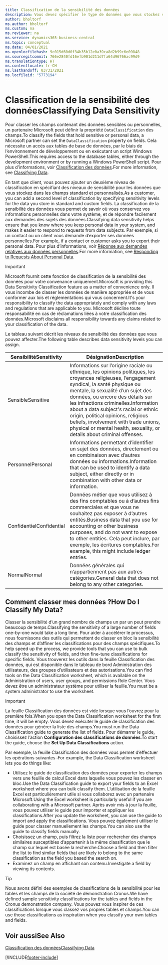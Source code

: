 ```yaml
---
title: Classification de la sensibilité des données
description: Vous devez spécifier le type de données que vous stockez sur les personnes afin de pouvoir répondre aux demandes des sujets des données.
author: bholtorf
ms.author: bholtorf
ms.custom: na
ms.reviewer: na
ms.service: dynamics365-business-central
ms.topic: conceptual
ms.date: 04/01/2021
ms.openlocfilehash: 9c015d60d0f34b35b12e0a39ca8d2b99c6e09848
ms.sourcegitcommit: 766e2840fd16efb901d211d7fa64d96766ac99d9
ms.translationtype: HT
ms.contentlocale: fr-CH
ms.lasthandoff: 03/31/2021
ms.locfileid: "5773194"
---
```

# <a name="classifying-data-sensitivity"></a><span data-ttu-id="a9544-103">Classification de la sensibilité des données</span><span class="sxs-lookup"><span data-stu-id="a9544-103">Classifying Data Sensitivity</span></span>
<span data-ttu-id="a9544-104">Pour classer les champs contenant des données sensibles ou personnelles, un partenaire Microsoft peut définir la propriété ```DataClassification``` des champs.</span><span class="sxs-lookup"><span data-stu-id="a9544-104">To classify the fields that hold sensitive or personal data, a Microsoft partner can set the ```DataClassification``` property on fields.</span></span> <span data-ttu-id="a9544-105">Cela nécessite un accès aux tables de base de données, par le biais de l’environnement de développement ou en exécutant un script Windows PowerShell.</span><span class="sxs-lookup"><span data-stu-id="a9544-105">This requires access to the database tables, either through the development environment or by running a Windows PowerShell script.</span></span> <span data-ttu-id="a9544-106">Pour plus d’informations, voir [Classification des données](/dynamics365/business-central/dev-itpro/developer/devenv-classifying-data).</span><span class="sxs-lookup"><span data-stu-id="a9544-106">For more information, see [Classifying Data](/dynamics365/business-central/dev-itpro/developer/devenv-classifying-data).</span></span>  

<span data-ttu-id="a9544-107">En tant que client, vous pouvez ajouter un deuxième niveau de classification en spécifiant des niveaux de sensibilité pour les données que vous stockez dans les champs standard et personnalisés.</span><span class="sxs-lookup"><span data-stu-id="a9544-107">As a customer, you can add a second level of classification by specifying sensitivity levels for the data you store in standard and custom fields.</span></span> <span data-ttu-id="a9544-108">La classification de la sensibilité des données vous permet de savoir où vous conservez vos informations personnelles dans votre système, et de répondre facilement aux demandes des sujets des données.</span><span class="sxs-lookup"><span data-stu-id="a9544-108">Classifying data sensitivity helps ensure that you know where you keep personal data in your system, and makes it easier to respond to requests from data subjects.</span></span> <span data-ttu-id="a9544-109">Par exemple, si un contact ou un client vous demande d’exporter ses données personnelles.</span><span class="sxs-lookup"><span data-stu-id="a9544-109">For example, if a contact or customer asks you to export their personal data.</span></span> <span data-ttu-id="a9544-110">Pour plus d’informations, voir [Réponse aux demandes relatives aux données personnelles](admin-responding-to-requests-about-personal-data.md).</span><span class="sxs-lookup"><span data-stu-id="a9544-110">For more information, see [Responding to Requests About Personal Data](admin-responding-to-requests-about-personal-data.md).</span></span>

> [!Important]
> <span data-ttu-id="a9544-111">Microsoft fournit cette fonction de classification de la sensibilité des données pour votre convenance uniquement.</span><span class="sxs-lookup"><span data-stu-id="a9544-111">Microsoft is providing this Data Sensitivity Classification feature as a matter of convenience only.</span></span> <span data-ttu-id="a9544-112">Il vous incombe de classer les données de manière appropriée et de vous conformer aux lois et réglementations qui vous concernent.</span><span class="sxs-lookup"><span data-stu-id="a9544-112">It's your responsibility to classify the data appropriately and comply with any laws and regulations that are applicable to you.</span></span> <span data-ttu-id="a9544-113">Microsoft décline toute responsabilité en cas de réclamations liées à votre classification des données.</span><span class="sxs-lookup"><span data-stu-id="a9544-113">Microsoft disclaims all responsibility towards any claims related to your classification of the data.</span></span>  

<span data-ttu-id="a9544-114">Le tableau suivant décrit les niveaux de sensibilité des données que vous pouvez affecter.</span><span class="sxs-lookup"><span data-stu-id="a9544-114">The following table describes data sensitivity levels you can assign.</span></span>

|<span data-ttu-id="a9544-115">Sensibilité</span><span class="sxs-lookup"><span data-stu-id="a9544-115">Sensitivity</span></span>|<span data-ttu-id="a9544-116">Désignation</span><span class="sxs-lookup"><span data-stu-id="a9544-116">Description</span></span>|
|----|----|
|<span data-ttu-id="a9544-117">Sensible</span><span class="sxs-lookup"><span data-stu-id="a9544-117">Sensitive</span></span> | <span data-ttu-id="a9544-118">Informations sur l’origine raciale ou ethnique, les opinions politiques, les croyances religieuses, l’engagement syndical, la santé physique ou mentale, la sexualité d’un sujet des données, ou encore des détails sur les infractions criminelles.</span><span class="sxs-lookup"><span data-stu-id="a9544-118">Information about a data subject's racial or ethnic origin, political opinions, religious beliefs, involvement with trade unions, physical or mental health, sexuality, or details about criminal offenses.</span></span> |
|<span data-ttu-id="a9544-119">Personnel</span><span class="sxs-lookup"><span data-stu-id="a9544-119">Personal</span></span> | <span data-ttu-id="a9544-120">Informations permettant d’identifier un sujet des données, directement ou en combinaison avec d’autres données ou informations.</span><span class="sxs-lookup"><span data-stu-id="a9544-120">Information that can be used to identify a data subject, either directly or in combination with other data or information.</span></span>|
|<span data-ttu-id="a9544-121">Confidentiel</span><span class="sxs-lookup"><span data-stu-id="a9544-121">Confidential</span></span> | <span data-ttu-id="a9544-122">Données métier que vous utilisez à des fins comptables ou à d’autres fins commerciales et que vous ne souhaitez pas exposer à d’autres entités.</span><span class="sxs-lookup"><span data-stu-id="a9544-122">Business data that you use for accounting or other business purposes, and do not want to expose to other entities.</span></span> <span data-ttu-id="a9544-123">Cela peut inclure, par exemple, les écritures comptables.</span><span class="sxs-lookup"><span data-stu-id="a9544-123">For example, this might include ledger entries.</span></span>|
|<span data-ttu-id="a9544-124">Normal</span><span class="sxs-lookup"><span data-stu-id="a9544-124">Normal</span></span> | <span data-ttu-id="a9544-125">Données générales qui n’appartiennent pas aux autres catégories.</span><span class="sxs-lookup"><span data-stu-id="a9544-125">General data that does not belong to any other categories.</span></span>|

## <a name="how-do-i-classify-my-data"></a><span data-ttu-id="a9544-126">Comment classer mes données ?</span><span class="sxs-lookup"><span data-stu-id="a9544-126">How Do I Classify My Data?</span></span>
<span data-ttu-id="a9544-127">Classer la sensibilité d’un grand nombre de champs un par un peut prendre beaucoup de temps.</span><span class="sxs-lookup"><span data-stu-id="a9544-127">Classifying the sensitivity of a large number of fields one-by-one would take a long time.</span></span> <span data-ttu-id="a9544-128">Pour aider à accélérer le processus, nous fournissons des outils qui permettent de classer en bloc la sensibilité des champs et d’affiner les classifications pour des champs spécifiques.</span><span class="sxs-lookup"><span data-stu-id="a9544-128">To help speed up the process, we provide tools that you can use to bulk classify the sensitivity of fields, and then fine-tune classifications for specific fields.</span></span> <span data-ttu-id="a9544-129">Vous trouverez les outils dans la feuille Classification des données, qui est disponible dans le tableau de bord Administration des utilisateurs, des groupes d’utilisateurs et des autorisations.</span><span class="sxs-lookup"><span data-stu-id="a9544-129">You can find tools on the Data Classification worksheet, which is available on the Administration of users, user groups, and permissions Role Center.</span></span> <span data-ttu-id="a9544-130">Vous devez être un administrateur système pour utiliser la feuille.</span><span class="sxs-lookup"><span data-stu-id="a9544-130">You must be a system administrator to use the worksheet.</span></span>

> [!Important]
> <span data-ttu-id="a9544-131">La feuille Classification des données est vide lorsque vous l’ouvrez pour la première fois.</span><span class="sxs-lookup"><span data-stu-id="a9544-131">When you open the Data Classification worksheet for the first time, it will be empty.</span></span> <span data-ttu-id="a9544-132">Vous devez exécuter le guide de classification des données pour générer la liste des champs.</span><span class="sxs-lookup"><span data-stu-id="a9544-132">You must run the Data Classification guide to generate the list of fields.</span></span> <span data-ttu-id="a9544-133">Pour démarrer le guide, choisissez l’action **Configuration des classifications de données**.</span><span class="sxs-lookup"><span data-stu-id="a9544-133">To start the guide, choose the **Set Up Data Classifications** action.</span></span>

<span data-ttu-id="a9544-134">Par exemple, la feuille Classification des données vous permet d’effectuer les opérations suivantes :</span><span class="sxs-lookup"><span data-stu-id="a9544-134">For example, the Data Classification worksheet lets you do things like:</span></span>  

* <span data-ttu-id="a9544-135">Utilisez le guide de classification des données pour exporter les champs vers une feuille de calcul Excel dans laquelle vous pouvez les classer en bloc.</span><span class="sxs-lookup"><span data-stu-id="a9544-135">Use the Data Classification guide to export your fields to an Excel worksheet where you can bulk classify them.</span></span> <span data-ttu-id="a9544-136">L’utilisation de la feuille Excel est particulièrement utile si vous collaborez avec un partenaire Microsoft.</span><span class="sxs-lookup"><span data-stu-id="a9544-136">Using the Excel worksheet is particularly useful if you are collaborating with a Microsoft partner.</span></span> <span data-ttu-id="a9544-137">Après avoir mis à jour la feuille, vous pouvez utiliser le guide pour importer et appliquer les classifications.</span><span class="sxs-lookup"><span data-stu-id="a9544-137">After you update the worksheet, you can use the guide to import and apply the classifications.</span></span> <span data-ttu-id="a9544-138">Vous pouvez également utiliser le guide pour classer manuellement les champs.</span><span class="sxs-lookup"><span data-stu-id="a9544-138">You can also use the guide to classify fields manually.</span></span>  
* <span data-ttu-id="a9544-139">Choisissez un champ, puis filtrez la liste pour rechercher des champs similaires susceptibles d’appartenir à la même classification que le champ sur lequel est basée la recherche.</span><span class="sxs-lookup"><span data-stu-id="a9544-139">Choose a field and then filter the list to find similar fields that are likely to belong to the same classification as the field you based the search on.</span></span>  
* <span data-ttu-id="a9544-140">Examinez un champ en affichant son contenu.</span><span class="sxs-lookup"><span data-stu-id="a9544-140">Investigate a field by viewing its contents.</span></span>  

> [!Tip]
> <span data-ttu-id="a9544-141">Nous avons défini des exemples de classifications de la sensibilité pour les tables et les champs de la société de démonstration Cronus.</span><span class="sxs-lookup"><span data-stu-id="a9544-141">We have defined sample sensitivity classifications for the tables and fields in the Cronus demonstration company.</span></span> <span data-ttu-id="a9544-142">Vous pouvez vous inspirer de ces classifications lorsque vous classez vos propres tables et champs.</span><span class="sxs-lookup"><span data-stu-id="a9544-142">You can use those classifications as inspiration when you classify your own tables and fields.</span></span>

## <a name="see-also"></a><span data-ttu-id="a9544-143">Voir aussi</span><span class="sxs-lookup"><span data-stu-id="a9544-143">See Also</span></span>

[<span data-ttu-id="a9544-144">Classification des données</span><span class="sxs-lookup"><span data-stu-id="a9544-144">Classifying Data</span></span>](/dynamics365/business-central/dev-itpro/developer/devenv-classifying-data)  


[!INCLUDE[footer-include](includes/footer-banner.md)]